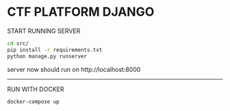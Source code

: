 # CTF PLATFORM DJANGO

START RUNNING SERVER
``` bash
cd src/
pip install -r requirements.txt
python manage.py runserver
```
server now should run on http://localhost:8000

***
RUN WITH DOCKER
```
docker-compose up
```

